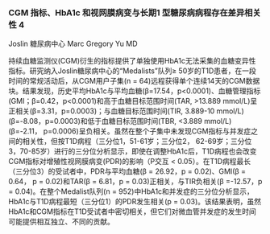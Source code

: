 ### CGM 指标、HbA1c 和视网膜病变与长期1 型糖尿病病程存在差异相关性 4

Joslin 糖尿病中心 Marc Gregory Yu MD



持续血糖监测仪(CGM)衍生的指标提供了单独使用HbA1c无法采集的血糖变异性指标。研究纳入Joslin糖尿病中心的“Medalists”队列≥ 50岁的T1D患者，在一段时间的常规活动后，从CGM用户子集(n = 64)远程获得单个连续14天的CGM数据块。结果发现，历史平均HbA1c与平均血糖(β=17.54，p<0.0001)、血糖管理指标(GMI；β=0.42，p<0.0001)和高于血糖目标范围时间(TAR, >13.889 mmol/L)呈正相关(β=3.31，p=0.0003)；与血糖目标范围时间(TIR, 3.889-10 mmol/L)(β=-8.08，p=0.0003)和低于血糖目标范围时间(TBR, <3.889 mmol/L)(β=-2.11， p=0.0006)呈负相关。虽然在整个子集中未发现CGM指标与并发症之间的相关性，但按T1D病程（三分位1，51-61岁；三分位2， 62-69岁；三分位3，70-85岁）进行的三分位分析显示，即使在调整HbA1c后，T1D病程也会改变CGM指标对增殖性视网膜病变(PDR)的影响（P交互 < 0.05）。在T1D病程最长（三分位3）的受试者中，PDR与平均血糖(β = 26.92，p = 0.02)、GMI(β = 0.64， p = 0.02)和TAR(β = 6.81，p = 0.03)正相关，与TIR负相关(β =-12.57，p = 0.04)。在整个Medalist队列(n = 952)中HbA1c和并发症的三分位分析显示，HbA1c与T1D病程最短（三分位1）的PDR发生相关(p = 0.03)。该结果表明，虽然HbA1c和CGM指标在T1D受试者中密切相关，但它们对微血管并发症的发生时间可能提供相互独立、不同的贡献。